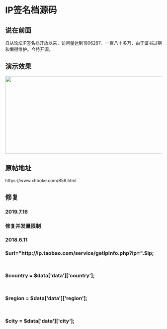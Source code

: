 # IP签名档源码
<h2>说在前面</h2>
自从论坛IP签名档开放以来，访问量达到1806287，一百八十多万，由于证书过期和懒得维护。今特开源。
<h2>演示效果</h2>
<img src="https://i.loli.net/2019/07/16/5d2d5b1a11c8724579.png" alt="" width="550" height="250" class="alignnone size-full wp-image-862" />
<h2>原帖地址</h2>
https://www.xhboke.com/858.html
<h2>修复</h2>
<h3>2019.7.16<h3>
<p>修复并发量限制</p>
<h3>2018.6.11<h3>
<p>$url="http://ip.taobao.com/service/getIpInfo.php?ip=".$ip; </p><br>
<p>$country = $data['data']['country']; </p><br>
<p>$region = $data['data']['region']; </p><br>
<p>$city = $data['data']['city'];</p>
